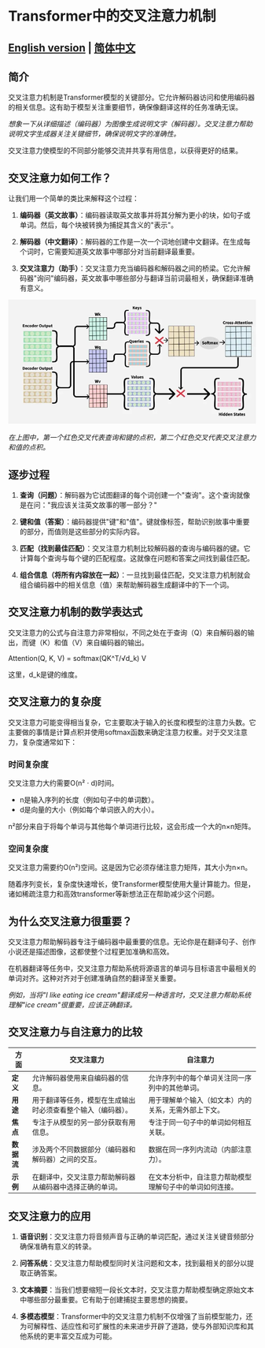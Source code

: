 # Transformer中的交叉注意力机制

## [English version](./cross_attention_en.md) | [简体中文](./cross_attention.md)
## 简介

交叉注意力机制是Transformer模型的关键部分。它允许解码器访问和使用编码器的相关信息。这有助于模型关注重要细节，确保像翻译这样的任务准确无误。

*想象一下从详细描述（编码器）为图像生成说明文字（解码器）。交叉注意力帮助说明文字生成器关注关键细节，确保说明文字的准确性。*

交叉注意力使模型的不同部分能够交流并共享有用信息，以获得更好的结果。

## 交叉注意力如何工作？

让我们用一个简单的类比来解释这个过程：

1. **编码器（英文故事）**：编码器读取英文故事并将其分解为更小的块，如句子或单词。然后，每个块被转换为捕捉其含义的"表示"。

2. **解码器（中文翻译）**：解码器的工作是一次一个词地创建中文翻译。在生成每个词时，它需要知道英文故事中哪部分对当前翻译最重要。

3. **交叉注意力（助手）**：交叉注意力充当编码器和解码器之间的桥梁。它允许解码器"询问"编码器，英文故事中哪些部分与翻译当前词最相关，确保翻译准确有意义。

![交叉注意力](cross_attention_.webp)

*在上图中，第一个红色交叉代表查询和键的点积，第二个红色交叉代表交叉注意力和值的点积。*

## 逐步过程

1. **查询（问题）**：解码器为它试图翻译的每个词创建一个"查询"。这个查询就像是在问："我应该关注英文故事的哪一部分？"

2. **键和值（答案）**：编码器提供"键"和"值"。键就像标签，帮助识别故事中重要的部分，而值则是这些部分的实际内容。

3. **匹配（找到最佳匹配）**：交叉注意力机制比较解码器的查询与编码器的键。它计算每个查询与每个键的匹配程度。这就像在问题和答案之间找到最佳匹配。

4. **组合信息（将所有内容放在一起）**：一旦找到最佳匹配，交叉注意力机制就会组合编码器中的相关信息（值）来帮助解码器生成翻译中的下一个词。

## 交叉注意力机制的数学表达式

交叉注意力的公式与自注意力非常相似，不同之处在于查询（Q）来自解码器的输出，而键（K）和值（V）来自编码器的输出。

Attention(Q, K, V) = softmax(QK^T/√d_k) V

这里，d_k是键的维度。

## 交叉注意力的复杂度

交叉注意力可能变得相当复杂，它主要取决于输入的长度和模型的注意力头数。它主要做的事情是计算点积并使用softmax函数来确定注意力权重。对于交叉注意力，复杂度通常如下：

### 时间复杂度

交叉注意力大约需要O(n² · d)时间。

- n是输入序列的长度（例如句子中的单词数）。
- d是向量的大小（例如每个单词嵌入的大小）。

n²部分来自于将每个单词与其他每个单词进行比较，这会形成一个大的n×n矩阵。

### 空间复杂度

交叉注意力需要约O(n²)空间。这是因为它必须存储注意力矩阵，其大小为n×n。

随着序列变长，复杂度快速增长，使Transformer模型使用大量计算能力。但是，诸如稀疏注意力和高效transformer等新想法正在帮助减少这个问题。

## 为什么交叉注意力很重要？

交叉注意力帮助解码器专注于编码器中最重要的信息。无论你是在翻译句子、创作小说还是描述图像，这都使整个过程更加准确和高效。

在机器翻译等任务中，交叉注意力帮助系统将源语言的单词与目标语言中最相关的单词对齐。这种对齐对于创建准确自然的翻译至关重要。

*例如，当将"I like eating ice cream"翻译成另一种语言时，交叉注意力帮助系统理解"ice cream"很重要，应该正确翻译。*

## 交叉注意力与自注意力的比较

| 方面 | 交叉注意力 | 自注意力 |
|-----|----------|---------|
| **定义** | 允许解码器使用来自编码器的信息。 | 允许序列中的每个单词关注同一序列中的其他单词。 |
| **用途** | 用于翻译等任务，模型在生成输出时必须查看整个输入（编码器）。 | 用于理解单个输入（如文本）内的关系，无需外部上下文。 |
| **焦点** | 专注于从模型的另一部分获取有用信息。 | 专注于同一句子中的单词如何相互关联。 |
| **数据流** | 涉及两个不同数据部分（编码器和解码器）之间的交互。 | 数据在同一序列内流动（内部注意力）。 |
| **示例** | 在翻译中，交叉注意力帮助解码器从编码器中选择正确的单词。 | 在文本分析中，自注意力帮助模型理解句子中的单词如何连接。 |

## 交叉注意力的应用

1. **语音识别**：交叉注意力将音频声音与正确的单词匹配，通过关注关键音频部分确保准确有意义的转录。

2. **问答系统**：交叉注意力帮助模型同时关注问题和文本，找到最相关的部分以提取正确答案。

3. **文本摘要**：当我们想要缩短一段长文本时，交叉注意力帮助模型确定原始文本中哪些部分最重要。它有助于创建捕捉主要思想的摘要。

4. **多模态模型**：Transformer中的交叉注意力机制不仅增强了当前模型能力，还为可解释性、适应性和可扩展性的未来进步开辟了道路，使与外部知识库和其他系统的更丰富交互成为可能。

